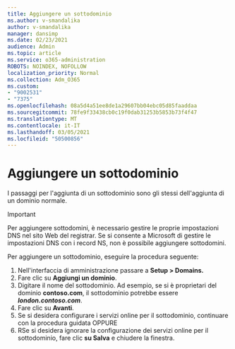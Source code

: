 ```yaml
---
title: Aggiungere un sottodominio
ms.author: v-smandalika
author: v-smandalika
manager: dansimp
ms.date: 02/23/2021
audience: Admin
ms.topic: article
ms.service: o365-administration
ROBOTS: NOINDEX, NOFOLLOW
localization_priority: Normal
ms.collection: Adm_O365
ms.custom:
- "9002531"
- "7375"
ms.openlocfilehash: 08a5d4a51ee8de1a29607bb04ebc05d85faaddaa
ms.sourcegitcommit: 78fe9f33438cb0c19f0dab31253b5853b73f4f47
ms.translationtype: MT
ms.contentlocale: it-IT
ms.lasthandoff: 03/05/2021
ms.locfileid: "50500856"
---
```

# <a name="add-a-subdomain"></a>Aggiungere un sottodominio

I passaggi per l'aggiunta di un sottodominio sono gli stessi dell'aggiunta di un dominio normale. 

> [!IMPORTANT]
> Per aggiungere sottodomini, è necessario gestire le proprie impostazioni DNS nel sito Web del registrar. Se si consente a Microsoft di gestire le impostazioni DNS con i record NS, non è possibile aggiungere sottodomini. 

Per aggiungere un sottodominio, eseguire la procedura seguente:

1. Nell'interfaccia di amministrazione passare a **Setup > Domains.**
2. Fare clic su **Aggiungi un dominio**.
3. Digitare il nome del sottodominio. Ad esempio, se si è proprietari del dominio **contoso.com**, il sottodominio potrebbe essere **_london.contoso.com_**.
4. Fare clic su **Avanti**.
5. Se si desidera configurare i servizi online per il sottodominio, continuare con la procedura guidata OPPURE
6. RSe si desidera ignorare la configurazione dei servizi online per il sottodominio, fare clic **su Salva** e chiudere la finestra.

